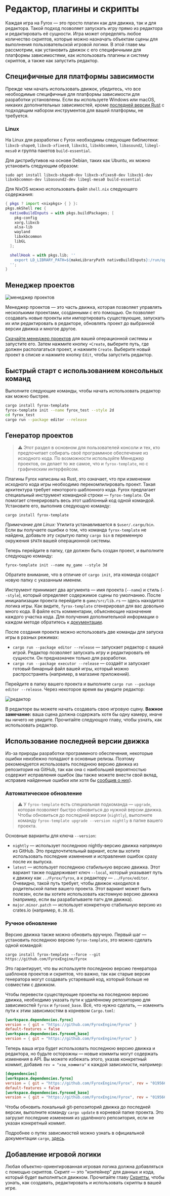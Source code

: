 # Редактор, плагины и скрипты

Каждая игра на Fyrox — это просто плагин как для движка, так и для редактора. Такой подход позволяет запускать игру прямо из редактора и редактировать её сущности. Игра может определять любое количество скриптов, которые можно назначать объектам сцены для выполнения пользовательской игровой логики. В этой главе мы рассмотрим, как установить движок с его специфичными для платформы зависимостями, как использовать плагины и систему скриптов, а также как запустить редактор.

## Специфичные для платформы зависимости

Прежде чем начать использовать движок, убедитесь, что все необходимые специфичные для платформы зависимости для разработки установлены. Если вы используете Windows или macOS, никаких дополнительных зависимостей, кроме [последней версии Rust](https://rustup.rs) с подходящим набором инструментов для вашей платформы, не требуется.

### Linux

На Linux для разработки с Fyrox необходимы следующие библиотеки: `libxcb-shape0`, `libxcb-xfixes0`, `libxcb1`, `libxkbcommon`, `libasound2`, `libegl-mesa0` и группа пакетов `build-essential`.

Для дистрибутивов на основе Debian, таких как Ubuntu, их можно установить следующим образом:

```shell
sudo apt install libxcb-shape0-dev libxcb-xfixes0-dev libxcb1-dev libxkbcommon-dev libasound2-dev libegl-mesa0 build-essential
```

Для NixOS можно использовать файл `shell.nix` следующего содержания:

```nix
{ pkgs ? import <nixpkgs> { } }:
pkgs.mkShell rec {
  nativeBuildInputs = with pkgs.buildPackages; [
    pkg-config
    xorg.libxcb
    alsa-lib
    wayland
    libxkbcommon
    libGL
  ];

  shellHook = with pkgs.lib; ''
    export LD_LIBRARY_PATH=${makeLibraryPath nativeBuildInputs}:/run/opengl-driver/lib:$LD_LIBRARY_PATH
  '';
}
```

## Менеджер проектов

![менеджер проектов](https://fyrox.rs/assets/0.36/project_manager.png)

Менеджер проектов — это часть движка, которая позволяет управлять несколькими проектами, созданными с его помощью. Он позволяет создавать новые проекты или импортировать существующие, запускать их или редактировать в редакторе, обновлять проект до выбранной версии движка и многое другое.

[Скачайте менеджер проектов](https://fyrox.rs/download.html) для вашей операционной системы и запустите его. Затем нажмите кнопку `+Create`, выберите путь, где должен располагаться проект, и нажмите `Create`. Выберите новый проект в списке и нажмите кнопку `Edit`, чтобы запустить редактор.

## Быстрый старт с использованием консольных команд

Выполните следующие команды, чтобы начать использовать редактор как можно быстрее.

```sh
cargo install fyrox-template
fyrox-template init --name fyrox_test --style 2d
cd fyrox_test
cargo run --package editor --release
```

## Генератор проектов

> ⚠️ Этот раздел в основном для пользователей консоли и тех, кто предпочитает собирать своё программное обеспечение из исходного кода.
> По возможности используйте Менеджер проектов, он делает то же самое, что и `fyrox-template`, но с графическим интерфейсом.

Плагины Fyrox написаны на Rust, это означает, что при изменении исходного кода игры необходимо перекомпилировать проект. Такая архитектура требует некоторого шаблонного кода. Fyrox предлагает специальный инструмент командной строки — `fyrox-template`. Он помогает сгенерировать весь этот шаблонный код одной командой. Установите его, выполнив следующую команду:

```shell
cargo install fyrox-template
```

_Примечание для Linux:_ Утилита устанавливается в `$user/.cargo/bin`. Если вы получаете ошибки о том, что команда `fyrox-template` не найдена, добавьте эту скрытую папку `cargo bin` в переменную окружения `$PATH` вашей операционной системы.

Теперь перейдите в папку, где должен быть создан проект, и выполните следующую команду:

```shell
fyrox-template init --name my_game --style 3d
```

Обратите внимание, что в отличие от `cargo init`, эта команда создаст новую папку с указанным именем.

Инструмент принимает два аргумента — имя проекта (`--name`) и стиль (`--style`), который определяет содержимое сцены по умолчанию. После инициализации проекта перейдите в `game/src/lib.rs` — здесь находится логика игры. Как видите, `fyrox-template` сгенерировал для вас довольно много кода. В файле есть комментарии, объясняющие назначение каждого участка кода. Для получения дополнительной информации о каждом методе обратитесь к [документации](https://docs.rs/fyrox/latest/fyrox/plugin/trait.Plugin.html).

После создания проекта можно использовать две команды для запуска игры в разных режимах:

- `cargo run --package editor --release` — запускает редактор с вашей игрой. Редактор позволяет запускать игру и редактировать её сущности. Он предназначен только для разработки.
- `cargo run --package executor --release` — создаёт и запускает готовый бинарный файл вашей игры, который можно распространять (например, в магазине приложений).

Перейдите в папку вашего проекта и выполните `cargo run --package editor --release`. Через некоторое время вы увидите редактор:

![редактор](editor.png)

В редакторе вы можете начать создавать свою игровую сцену. **Важное замечание:** ваша сцена должна содержать хотя бы одну камеру, иначе вы ничего не увидите. Прочитайте следующую главу, чтобы узнать, как использовать редактор.

## Использование последней версии движка

Из-за природы разработки программного обеспечения, некоторые ошибки неизбежно попадают в основные релизы. Поэтому рекомендуется использовать последнюю версию движка из репозитория на GitHub, так как она с наибольшей вероятностью содержит исправления ошибок (вы также можете внести свой вклад, исправив найденные ошибки или хотя бы [сообщив о них](https://github.com/FyroxEngine/Fyrox/issues)).

### Автоматическое обновление

> ⚠️ У `fyrox-template` есть специальная подкоманда — `upgrade`, которая позволяет быстро обновиться до нужной версии движка. Чтобы обновиться до последней версии (`nightly`), выполните команду `fyrox-template upgrade --version nightly` в папке вашего проекта.

Основные варианты для ключа `--version`:

- `nightly` — использует последнюю nightly-версию движка напрямую из GitHub. Это предпочтительный вариант, если вы хотите использовать последние изменения и исправления ошибок сразу после их выпуска.
- `latest` — использует последнюю стабильную версию движка. Этот вариант также поддерживает ключ `--local`, который указывает путь к движку как `../Fyrox/fyrox`, а к редактору — `../Fyrox/editor`. Очевидно, такой путь требует, чтобы движок находился в родительской папке вашего проекта. Этот вариант может быть полезен, если вы хотите использовать кастомную версию движка (например, если вы разрабатываете патч для движка).
- `major.minor.patch` — использует конкретную стабильную версию из crates.io (например, `0.30.0`).

### Ручное обновление

Версию движка также можно обновить вручную. Первый шаг — установить последнюю версию `fyrox-template`, это можно сделать одной командой:

```shell
cargo install fyrox-template --force --git https://github.com/FyroxEngine/Fyrox
```

Это гарантирует, что вы используете последнюю версию генератора шаблонов проектов и скриптов, что важно, так как старые версии генератора могут создавать устаревший код, который больше не совместим с движком.

Чтобы перевести существующие проекты на последнюю версию движка, необходимо указать пути к удалённому репозиторию для зависимостей `fyrox` и `fyroxed_base`. Всё, что нужно сделать, — изменить пути к этим зависимостям в корневом `Cargo.toml`:

```toml
[workspace.dependencies.fyrox]
version = { git = "https://github.com/FyroxEngine/Fyrox" }
default-features = false
[workspace.dependencies.fyroxed_base]
version = { git = "https://github.com/FyroxEngine/Fyrox" }
```

Теперь ваша игра будет использовать последнюю версию движка и редактора, но будьте осторожны — новые коммиты могут содержать изменения в API. Вы можете избежать этого, указав конкретный коммит, добавив `rev = "хэш_коммита"` к каждой зависимости, например:

```toml
[dependencies]
[workspace.dependencies.fyrox]
version = { git = "https://github.com/FyroxEngine/Fyrox", rev = "0195666b30562c1961a9808be38b5e5715da43af" }
default-features = false
[workspace.dependencies.fyroxed_base]
version = { git = "https://github.com/FyroxEngine/Fyrox", rev = "0195666b30562c1961a9808be38b5e5715da43af" }
```

Чтобы обновить локальный git-репозиторий движка до последней версии, выполните команду `cargo update` в корневой папке проекта. Это загрузит последние изменения из удалённого репозитория, если не указан конкретный коммит.

Подробнее о путях зависимостей можно узнать в официальной документации `cargo`, [здесь](https://doc.rust-lang.org/cargo/reference/specifying-dependencies.html#specifying-dependencies-from-git-repositories).

## Добавление игровой логики

Любая объектно-ориентированная игровая логика должна добавляться с помощью скриптов. Скрипт — это "контейнер" для данных и кода, который будет выполняться движком. Прочитайте главу [Скрипты](../scripting/script.md), чтобы узнать, как создавать, редактировать и использовать скрипты в вашей игре.
